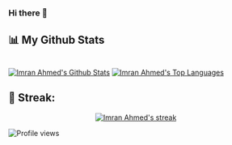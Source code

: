 ### Hi there 👋

<!--
**cybercat37794/cybercat37794** is a ✨ _special_ ✨ repository because its `README.md` (this file) appears on your GitHub profile.

Here are some ideas to get you started:

- 🔭 I’m currently working on ...
- 🌱 I’m currently learning ...
- 👯 I’m looking to collaborate on ...
- 🤔 I’m looking for help with ...
- 💬 Ask me about ...
- 📫 How to reach me: ...
- 😄 Pronouns: ...
- ⚡ Fun fact: ...
-->

## 📊 My Github Stats

  <br/>
    <a href="https://github.com/cybercat37794/github-readme-stats"><img alt="Imran Ahmed's Github Stats" src="https://github-readme-stats.vercel.app/api?username=cybercat37794&show_icons=true&count_private=true&theme=dracula&hide_border=true&bg_color=0D1117" /></a>
  <a href="https://github.com/cybercat37794/github-readme-stats"><img alt="Imran Ahmed's Top Languages" src="https://github-readme-stats.vercel.app/api/top-langs/?username=cybercat37794&langs_count=8&count_private=true&layout=compact&theme=dracula&hide_border=true&bg_color=0D1117" /></a>
  <br/>

## 📶 Streak:

<p align="center">
    <a href="https://github.com/cybercat37794/github-readme-streak-stats">
        <img title="🔥 Get streak stats for your profile at git.io/streak-stats" alt="Imran Ahmed's streak" src="https://github-readme-streak-stats.herokuapp.com/?user=cybercat37794&theme=darcula&hide_border=true&stroke=0000&background=060A0CD0"/>
    </a>
</p> 

![Profile views](https://gpvc.arturio.dev/cybercat37794)  
